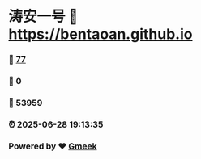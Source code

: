 # 涛安一号 :link: https://bentaoan.github.io 
### :page_facing_up: [77](https://bentaoan.github.io/tag.html) 
### :speech_balloon: 0 
### :hibiscus: 53959 
### :alarm_clock: 2025-06-28 19:13:35 
### Powered by :heart: [Gmeek](https://github.com/Meekdai/Gmeek)
